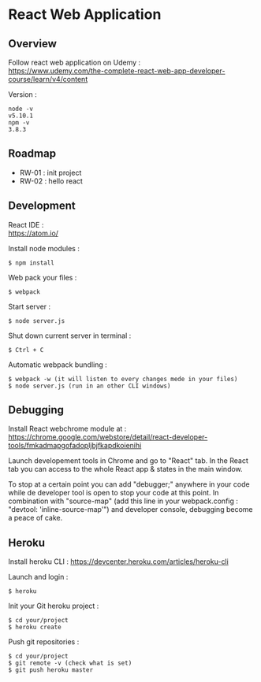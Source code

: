 # React Web Application

## Overview

Follow react web application on Udemy :  
https://www.udemy.com/the-complete-react-web-app-developer-course/learn/v4/content

Version :  

    node -v
    v5.10.1
    npm -v
    3.8.3

## Roadmap

- RW-01 : init project
- RW-02 : hello react

## Development

React IDE :  
https://atom.io/  

Install node modules :  

    $ npm install  

Web pack your files :

    $ webpack

Start server :  

    $ node server.js  

Shut down current server in terminal :

    $ Ctrl + C

Automatic webpack bundling :

    $ webpack -w (it will listen to every changes mede in your files)
    $ node server.js (run in an other CLI windows)


## Debugging

Install React webchrome module at :
https://chrome.google.com/webstore/detail/react-developer-tools/fmkadmapgofadopljbjfkapdkoienihi

Launch developement tools in Chrome and go to "React" tab.
In the React tab you can access to the whole React app & states in the main window.

To stop at a certain point you can add "debugger;" anywhere in your code while de developer tool is open to stop your code at this point.
In combination with "source-map" (add this line in your webpack.config : "devtool: 'inline-source-map'") and developer console, debugging become a peace of cake.


## Heroku

Install heroku CLI :
https://devcenter.heroku.com/articles/heroku-cli

Launch and login :

    $ heroku

Init your Git heroku project :

    $ cd your/project
    $ heroku create

Push git repositories :

    $ cd your/project
    $ git remote -v (check what is set)
    $ git push heroku master
